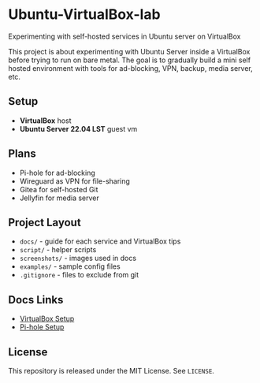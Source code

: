 # Ubuntu-VirtualBox-lab
Experimenting with self-hosted services in Ubuntu server on VirtualBox 

This project is about experimenting with Ubuntu Server inside a VirtualBox before trying to run on bare metal.
The goal is to gradually build a mini self hosted environment with tools for ad-blocking, VPN, backup, media server, etc.


## Setup
- **VirtualBox** host
- **Ubuntu Server 22.04 LST** guest vm

## Plans
- Pi-hole for ad-blocking
- Wireguard as VPN for file-sharing
- Gitea for self-hosted Git
- Jellyfin for media server

## Project Layout
- `docs/` - guide for each service and VirtualBox tips
- `script/` - helper scripts
- `screenshots/` - images used in docs
- `examples/` - sample config files
- `.gitignore` - files to exclude from git

## Docs Links

- [VirtualBox Setup](./docs/virtualbox.md)  
- [Pi-hole Setup](./docs/pihole.md)

## License
This repository is released under the MIT License. See `LICENSE`.
